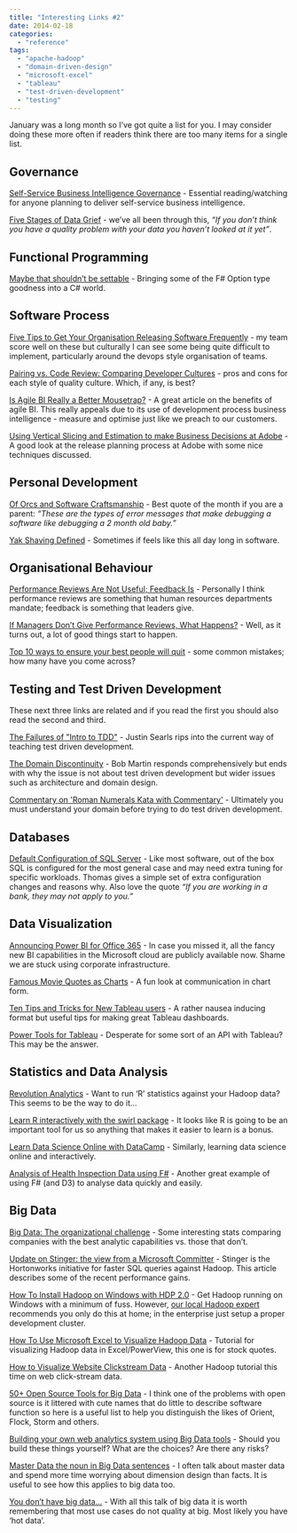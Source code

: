 ```yaml
---
title: "Interesting Links #2"
date: 2014-02-18
categories: 
  - "reference"
tags: 
  - "apache-hadoop"
  - "domain-driven-design"
  - "microsoft-excel"
  - "tableau"
  - "test-driven-development"
  - "testing"
---
```


January was a long month so I’ve got quite a list for you. I may consider doing these more often if readers think there are too many items for a single list.

## Governance

[Self-Service Business Intelligence Governance](http://channel9.msdn.com/Events/SharePoint-Conference/2012/SPC206) - Essential reading/watching for anyone planning to deliver self-service business intelligence.

[Five Stages of Data Grief](http://theodi.org/blog/five-stages-of-data-grief) - we’ve all been through this, _“If you don’t think you have a quality problem with your data you haven’t looked at it yet”_.

## Functional Programming

[Maybe that shouldn’t be settable](http://lostechies.com/sharoncichelli/2014/01/13/maybe-that-shouldnt-be-settable/) - Bringing some of the F# Option type goodness into a C# world.

## Software Process

[Five Tips to Get Your Organisation Releasing Software Frequently](https://www.simple-talk.com/opinion/opinion-pieces/five-tips-to-get-your-organisation-releasing-software-frequently/) - my team score well on these but culturally I can see some being quite difficult to implement, particularly around the devops style organisation of teams.

[Pairing vs. Code Review: Comparing Developer Cultures](http://phinze.github.io/2013/12/08/pairing-vs-code-review.html) - pros and cons for each style of quality culture. Which, if any, is best?

[Is Agile BI Really a Better Mousetrap?](http://www.b-eye-network.com/view/17177) - A great article on the benefits of agile BI. This really appeals due to its use of development process business intelligence - measure and optimise just like we preach to our customers.

[Using Vertical Slicing and Estimation to make Business Decisions at Adobe](http://www.mountaingoatsoftware.com/blog/using-vertical-slicing-and-estimation-to-make-business-decisions-at-adobe) - A good look at the release planning process at Adobe with some nice techniques discussed.

## Personal Development

[Of Orcs and Software Craftsmanship](http://odetocode.com/blogs/scott/archive/2014/01/27/of-orcs-and-software-craftsmanship.aspx) - Best quote of the month if you are a parent: _“These are the types of error messages that make debugging a software like debugging a 2 month old baby.”_

[Yak Shaving Defined](http://www.hanselman.com/blog/YakShavingDefinedIllGetThatDoneAsSoonAsIShaveThisYak.aspx) - Sometimes if feels like this all day long in software.

## Organisational Behaviour

[Performance Reviews Are Not Useful; Feedback Is](http://www.jrothman.com/blog/mpd/2014/01/performance-reviews-are-not-useful-feedback-is.html) - Personally I think performance reviews are something that human resources departments mandate; feedback is something that leaders give.

[If Managers Don’t Give Performance Reviews, What Happens?](http://www.jrothman.com/blog/mpd/2014/01/if-managers-dont-give-performance-reviews-what-happens.html) - Well, as it turns out, a lot of good things start to happen.

[Top 10 ways to ensure your best people will quit](http://www.ragan.com/Main/Articles/Top_10_ways_to_ensure_your_best_people_will_quit_47779.aspx) - some common mistakes; how many have you come across?

## Testing and Test Driven Development

These next three links are related and if you read the first you should also read the second and third.

[The Failures of "Intro to TDD"](http://blog.testdouble.com/posts/2014-01-25-the-failures-of-intro-to-tdd.html) - Justin Searls rips into the current way of teaching test driven development.

[The Domain Discontinuity](http://blog.8thlight.com/uncle-bob/2014/01/27/TheChickenOrTheRoad.html) - Bob Martin responds comprehensively but ends with why the issue is not about test driven development but wider issues such as architecture and domain design.

[Commentary on 'Roman Numerals Kata with Commentary'](http://fsharpforfunandprofit.com/posts/roman-numeral-kata/) - Ultimately you must understand your domain before trying to do test driven development.

## Databases

[Default Configuration of SQL Server](http://blog.kejser.org/2014/01/15/default-configuration-of-sql-server-and-query-hints/) - Like most software, out of the box SQL is configured for the most general case and may need extra tuning for specific workloads. Thomas gives a simple set of extra configuration changes and reasons why. Also love the quote _“If you are working in a bank, they may not apply to you.”_

## Data Visualization

[Announcing Power BI for Office 365](http://blogs.office.com/2013/07/08/announcing-power-bi-for-office-365/) - In case you missed it, all the fancy new BI capabilities in the Microsoft cloud are publicly available now. Shame we are stuck using corporate infrastructure.

[Famous Movie Quotes as Charts](http://flowingdata.com/famous-movie-quotes-as-charts/) - A fun look at communication in chart form.

[Ten Tips and Tricks for New Tableau users](http://wannabedatarockstar.blogspot.co.uk/2014/01/ten-tips-and-tricks-for-new-tableau.html) - A rather nausea inducing format but useful tips for making great Tableau dashboards.

[Power Tools for Tableau](http://powertoolsfortableau.com/) - Desperate for some sort of an API with Tableau? This may be the answer.

## Statistics and Data Analysis

[Revolution Analytics](http://hortonworks.com/partner/revolution-analytics/) - Want to run ‘R’ statistics against your Hadoop data? This seems to be the way to do it…

[Learn R interactively with the swirl package](http://flowingdata.com/2014/01/29/learn-r-interactively-with-the-swirl-package/) - It looks like R is going to be an important tool for us so anything that makes it easier to learn is a bonus.

[Learn Data Science Online with DataCamp](http://datascience101.wordpress.com/2014/01/16/learn-data-science-online-with-datacamp/) - Similarly, learning data science online and interactively.

[Analysis of Health Inspection Data using F#](http://jamessdixon.wordpress.com/2014/02/11/analysis-of-health-inspection-data-using-f/) - Another great example of using F# (and D3) to analyse data quickly and easily.

## Big Data

[Big Data: The organizational challenge](http://www.microsoft.com/enterprise/it-trends/big-data/articles/Big-Data-The-organizational-challenge.aspx) - Some interesting stats comparing companies with the best analytic capabilities vs. those that don’t.

[Update on Stinger: the view from a Microsoft Committer](http://hortonworks.com/blog/update-stinger-view-microsoft-committer/) - Stinger is the Hortonworks initiative for faster SQL queries against Hadoop. This article describes some of the recent performance gains.

[How To Install Hadoop on Windows with HDP 2.0](http://hortonworks.com/blog/install-hadoop-windows-hortonworks-data-platform-2-0/) - Get Hadoop running on Windows with a minimum of fuss. However, [our local Hadoop expert](https://github.com/harisekhon) recommends you only do this at home; in the enterprise just setup a proper development cluster.

[How To Use Microsoft Excel to Visualize Hadoop Data](http://hortonworks.com/blog/hortonworks-data-platformhdp-microsoft-business-intelligence-better-together/) - Tutorial for visualizing Hadoop data in Excel/PowerView, this one is for stock quotes.

[How to Visualize Website Clickstream Data](http://hortonworks.com/hadoop-tutorial/how-to-visualize-website-clickstream-data) - Another Hadoop tutorial this time on web click-stream data.

[50+ Open Source Tools for Big Data](http://blog.starbridgepartners.com/2014/01/22/50-open-source-tools-for-big-data-see-anything-missing/) - I think one of the problems with open source is it littered with cute names that do little to describe software function so here is a useful list to help you distinguish the likes of Orient, Flock, Storm and others.

[Building your own web analytics system using Big Data tools](http://www.liesdamnedlies.com/2014/02/building-your-own-web-analytics-system-using-big-data-tools.html) - Should you build these things yourself? What are the choices? Are there any risks?

[Master Data the noun in Big Data sentences](http://www.experimentswithdata.com/2014/01/14/master-data-the-noun-in-big-data-sentences/) - I often talk about master data and spend more time worrying about dimension design than facts. It is useful to see how this applies to big data too.

[You don’t have big data…](http://blog.mongohq.com/you-dont-have-big-data/) - With all this talk of big data it is worth remembering that most use cases do not quality at big. Most likely you have ‘hot data’.
